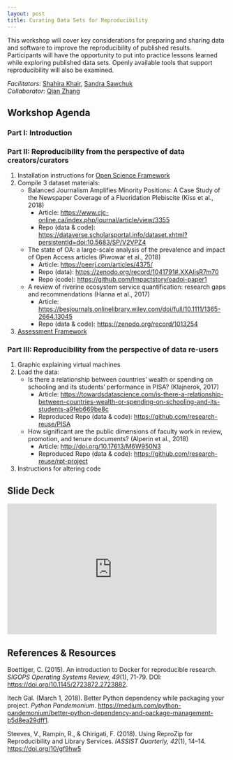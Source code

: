 ```yaml
---
layout: post
title: Curating Data Sets for Reproducibility
---
```


This workshop will cover key considerations for preparing and sharing data and software to improve the reproducibility of published results. Participants will have the opportunity to put into practice lessons learned while exploring published data sets. Openly available tools that support reproducibility will also be examined.

*Facilitators*: [Shahira Khair](mailto:skhair@uvic.ca), [Sandra Sawchuk](mailto:sandra.sawchuk@msvu.ca)    
*Collaborator*: [Qian Zhang](mailto:qian.zhang1@uwaterloo.ca)

## Workshop Agenda

### Part I: Introduction

### Part II: Reproducibility from the perspective of data creators/curators

1. Installation instructions for [Open Science Framework](https://docs.google.com/document/d/1Rh3pTZeJikceWaiba86gXdDHcthkRKjcUkAxiCh7vlE/edit)
2. Compile 3 dataset materials:
   - Balanced Journalism Amplifies Minority Positions: A Case Study of the Newspaper Coverage of a Fluoridation Plebiscite (Kiss et al., 2018)  
     - Article: <https://www.cjc-online.ca/index.php/journal/article/view/3355>  
     - Repo (data & code): <https://dataverse.scholarsportal.info/dataset.xhtml?persistentId=doi:10.5683/SP/V2VPZ4> 
   - The state of OA: a large-scale analysis of the prevalence and impact of Open Access articles (Piwowar et al., 2018)  
     - Article: <https://peerj.com/articles/4375/>  
     - Repo (data): <https://zenodo.org/record/1041791#.XXAIisR7m70>  
     - Repo (code): <https://github.com/Impactstory/oadoi-paper1>
   - A review of riverine ecosystem service quantification: research gaps and recommendations (Hanna et al., 2017)  
     - Article: <https://besjournals.onlinelibrary.wiley.com/doi/full/10.1111/1365-2664.13045>  
     - Repo (data & code): <https://zenodo.org/record/1013254> 
3. [Assessment Framework](https://docs.google.com/document/d/1E0c5-DDVo2MMoF2rPOiH2brIZyC_3YZZrcgp0x6VCPs/edit) 

### Part III: Reproducibility from the perspective of data re-users

1. Graphic explaining virtual machines
2. Load the data:
   - Is there a relationship between countries’ wealth or spending on schooling and its students’ performance in PISA? (Klajnerok, 2017) 
     - Article: <https://towardsdatascience.com/is-there-a-relationship-between-countries-wealth-or-spending-on-schooling-and-its-students-a9feb669be8c>  
     - Reproduced Repo (data & code): <https://github.com/research-reuse/PISA>  
   - How significant are the public dimensions of faculty work in review, promotion, and tenure documents? (Alperin et al., 2018) 
     - Article: <http://doi.org/10.17613/M6W950N3>
     - Reproduced Repo (data & code): <https://github.com/research-reuse/rpt-project>  
3. Instructions for altering code

## Slide Deck

<iframe src="https://docs.google.com/presentation/d/e/2PACX-1vTYxCI33ZiEtTsgvVF7uXJKzlkn3Bpdvy0svichCZ7K-gZTNWUvC1otETOwKYhBYgpG1FwWF0_tlxwC/embed?start=false&loop=false&delayms=3000" frameborder="0" width="480" height="299" allowfullscreen="true" mozallowfullscreen="true" webkitallowfullscreen="true"></iframe>

## References & Resources

Boettiger, C. (2015). An introduction to Docker for reproducible research. *SIGOPS Operating Systems Review, 49*(1), 71-79. DOI: <https://doi.org/10.1145/2723872.2723882>.

Itech Gal. (March 1, 2018). Better Python dependency while packaging your project. *Python Pandemonium*. <https://medium.com/python-pandemonium/better-python-dependency-and-package-management-b5d8ea29dff1>.

Steeves, V., Rampin, R., & Chirigati, F. (2018). Using ReproZip for Reproducibility and Library Services. *IASSIST Quarterly, 42*(1), 14–14. <https://doi.org/10/gf9hw5>
